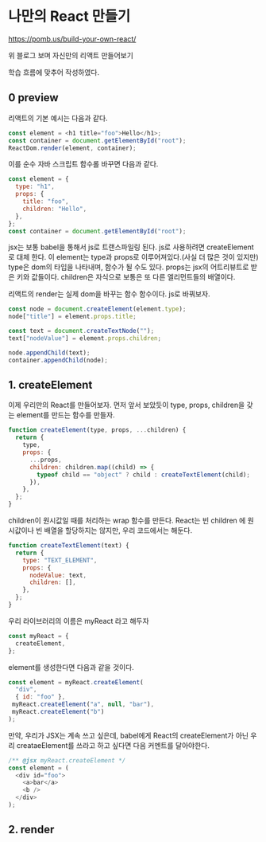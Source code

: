 # 나만의 React 만들기
https://pomb.us/build-your-own-react/

위 블로그 보며 자신만의 리액트 만들어보기

학습 흐름에 맞추어 작성하였다.

## 0 preview
리액트의 기본 예시는 다음과 같다.

``` js
const element = <h1 title="foo">Hello</h1>;
const container = document.getElementById("root");
ReactDom.render(element, container);
```

이를 순수 자바 스크립트 함수롤 바꾸면 다음과 같다.
```js
const element = {
  type: "h1",
  props: {
    title: "foo",
    children: "Hello",
  },
};
const container = document.getElementById("root");
```

jsx는 보통 babel을 통해서 js로 트랜스파일링 된다.
js로 사용하려면 createElement로 대체 한다. 이 element는 type과 props로 이루어져있다.(사실 더 많은 것이 있지만)
type은 dom의 타입을 나타내며, 함수가 될 수도 있다.
props는 jsx의 어트리뷰트로 받은 키와 값들이다.
children은 자식으로 보통은 또 다른 엘리먼트들의 배열이다.

리액트의 render는 실제 dom을 바꾸는 함수 함수이다. js로 바꿔보자.
```js
const node = document.createElement(element.type);
node["title"] = element.props.title;

const text = document.createTextNode("");
text["nodeValue"] = element.props.children;

node.appendChild(text);
container.appendChild(node);
```

## 1. createElement
이제 우리만의 React를 만들어보자.
먼저 앞서 보았듯이 type, props, children을 갖는 element를 만드는 함수를 만들자.
```js
function createElement(type, props, ...children) {
  return {
    type,
    props: {
      ...props,
      children: children.map((child) => {
        typeof child == "object" ? child : createTextElement(child);
      }),
    },
  };
}
```
children이 원시값일 때를 처리하는 wrap 함수를 만든다.
React는 빈 children 에 원시값이나 빈 배열을 할당하지는 않지만, 우리 코드에서는 해둔다.
```js
function createTextElement(text) {
  return {
    type: "TEXT_ELEMENT",
    props: {
      nodeValue: text,
      children: [],
    },
  };
}
```

우리 라이브러리의 이름은 myReact 라고 해두자
```js
const myReact = {
  createElement,
};
```
element를 생성한다면 다음과 같을 것이다.
```js
const element = myReact.createElement(
  "div",
  { id: "foo" },
 myReact.createElement("a", null, "bar"),
 myReact.createElement("b")
);
```
만약, 우리가 JSX는 계속 쓰고 싶은데,
babel에게 React의 createElement가 아닌 우리 creataeElement를 쓰라고 하고 싶다면 다음 커멘트를 달아야한다.
```js
/** @jsx myReact.createElement */
const element = (
  <div id="foo">
    <a>bar</a>
    <b />
  </div>
);
```

## 2. render
